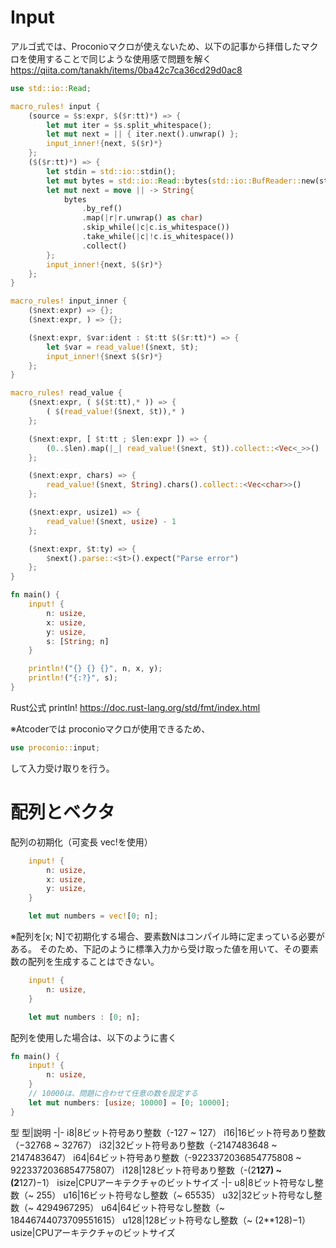 # Input
アルゴ式では、Proconioマクロが使えないため、以下の記事から拝借したマクロを使用することで同じような使用感で問題を解く
https://qiita.com/tanakh/items/0ba42c7ca36cd29d0ac8
```rust
use std::io::Read;

macro_rules! input {
    (source = $s:expr, $($r:tt)*) => {
        let mut iter = $s.split_whitespace();
        let mut next = || { iter.next().unwrap() };
        input_inner!{next, $($r)*}
    };
    ($($r:tt)*) => {
        let stdin = std::io::stdin();
        let mut bytes = std::io::Read::bytes(std::io::BufReader::new(stdin.lock()));
        let mut next = move || -> String{
            bytes
                .by_ref()
                .map(|r|r.unwrap() as char)
                .skip_while(|c|c.is_whitespace())
                .take_while(|c|!c.is_whitespace())
                .collect()
        };
        input_inner!{next, $($r)*}
    };
}

macro_rules! input_inner {
    ($next:expr) => {};
    ($next:expr, ) => {};

    ($next:expr, $var:ident : $t:tt $($r:tt)*) => {
        let $var = read_value!($next, $t);
        input_inner!{$next $($r)*}
    };
}

macro_rules! read_value {
    ($next:expr, ( $($t:tt),* )) => {
        ( $(read_value!($next, $t)),* )
    };

    ($next:expr, [ $t:tt ; $len:expr ]) => {
        (0..$len).map(|_| read_value!($next, $t)).collect::<Vec<_>>()
    };

    ($next:expr, chars) => {
        read_value!($next, String).chars().collect::<Vec<char>>()
    };

    ($next:expr, usize1) => {
        read_value!($next, usize) - 1
    };

    ($next:expr, $t:ty) => {
        $next().parse::<$t>().expect("Parse error")
    };
}

fn main() {
    input! {
        n: usize,
        x: usize,
        y: usize,
        s: [String; n]
    }

    println!("{} {} {}", n, x, y);
    println!("{:?}", s);
}
```
Rust公式 println!
https://doc.rust-lang.org/std/fmt/index.html

※Atcoderでは proconioマクロが使用できるため、
```rust
use proconio::input;
```
して入力受け取りを行う。

# 配列とベクタ

配列の初期化（可変長 vec!を使用）
```rust
    input! {
        n: usize,
        x: usize,
        y: usize,
    }

    let mut numbers = vec![0; n];
```
※配列を[x; N]で初期化する場合、要素数Nはコンパイル時に定まっている必要がある。
そのため、下記のように標準入力から受け取った値を用いて、その要素数の配列を生成することはできない。
```rust
    input! {
        n: usize,
    }

    let mut numbers : [0; n];
```
配列を使用した場合は、以下のように書く
```rust
fn main() {
    input! {
        n: usize,
    }
    // 10000は、問題に合わせて任意の数を設定する
    let mut numbers: [usize; 10000] = [0; 10000];
}

```

型
型|説明
-|-
i8|8ビット符号あり整数（-127 ~ 127）
i16|16ビット符号あり整数（−32768 ~ 32767）
i32|32ビット符号あり整数（-2147483648 ~ 2147483647）
i64|64ビット符号あり整数（-9223372036854775808 ~ 9223372036854775807）
i128|128ビット符号あり整数（-(2**127) ~ (2**127)−1）
isize|CPUアーキテクチャのビットサイズ
-|-
u8|8ビット符号なし整数（~ 255）
u16|16ビット符号なし整数（~ 65535）
u32|32ビット符号なし整数（~ 4294967295）
u64|64ビット符号なし整数（~ 18446744073709551615）
u128|128ビット符号なし整数（~ (2**128)−1）
usize|CPUアーキテクチャのビットサイズ

